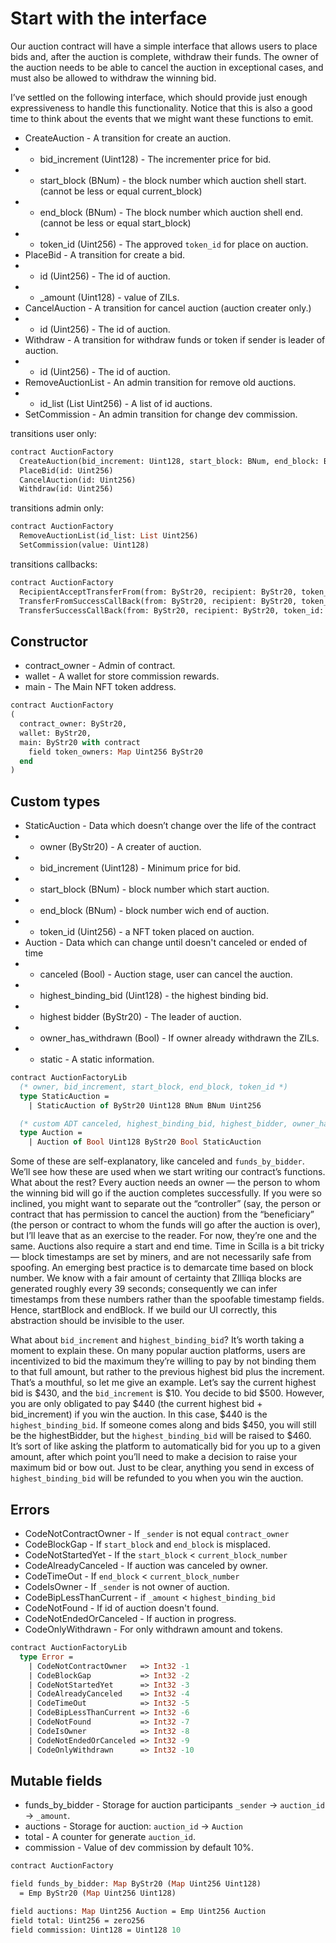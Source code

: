 # Start with the interface

Our auction contract will have a simple interface that allows users to place bids and, after the auction is complete, withdraw their funds. The owner of the auction needs to be able to cancel the auction in exceptional cases, and must also be allowed to withdraw the winning bid.

I’ve settled on the following interface, which should provide just enough expressiveness to handle this functionality. Notice that this is also a good time to think about the events that we might want these functions to emit.

 * CreateAuction - A transition for create an auction.
 * - bid_increment (Uint128) - The incrementer price for bid.
 * - start_block (BNum) - the block number which auction shell start. (cannot be less or equal current_block)
 * - end_block (BNum) - The block number which auction shell end. (cannot be less or equal start_block)
 * - token_id (Uint256) - The approved `token_id` for place on auction.
 * PlaceBid - A transition for create a bid.
 * - id (Uint256) - The id of auction.
 * - _amount (Uint128) - value of ZILs.
 * CancelAuction - A transition for cancel auction (auction creater only.)
 * - id (Uint256) - The id of auction.
 * Withdraw - A transition for withdraw funds or token if sender is leader of auction.
 * - id (Uint256) - The id of auction.
 * RemoveAuctionList - An admin transition for remove old auctions.
 * - id_list (List Uint256) - A list of id auctions.
 * SetCommission - An admin transition for change dev commission.

transitions user only:
```Ocaml
contract AuctionFactory
  CreateAuction(bid_increment: Uint128, start_block: BNum, end_block: BNum, token_id: Uint256)
  PlaceBid(id: Uint256)
  CancelAuction(id: Uint256)
  Withdraw(id: Uint256)
```

transitions admin only:
```Ocaml
contract AuctionFactory
  RemoveAuctionList(id_list: List Uint256)
  SetCommission(value: Uint128)
```

transitions callbacks:
```Ocaml
contract AuctionFactory
  RecipientAcceptTransferFrom(from: ByStr20, recipient: ByStr20, token_id: Uint256)
  TransferFromSuccessCallBack(from: ByStr20, recipient: ByStr20, token_id: Uint256)
  TransferSuccessCallBack(from: ByStr20, recipient: ByStr20, token_id: Uint256)
```

## Constructor

 * contract_owner - Admin of contract.
 * wallet - A wallet for store commission rewards.
 * main - The Main NFT token address.

```Ocaml
contract AuctionFactory
(
  contract_owner: ByStr20,
  wallet: ByStr20,
  main: ByStr20 with contract
    field token_owners: Map Uint256 ByStr20
  end
)
```

## Custom types

 * StaticAuction - Data which doesn’t change over the life of the contract
 * - owner (ByStr20) - A creater of auction.
 * - bid_increment (Uint128) - Minimum price for bid.
 * - start_block (BNum) - block number which start auction.
 * - end_block (BNum) - block number wich end of auction.
 * - token_id (Uint256) - a NFT token placed on auction.
 * Auction - Data which can change until doesn't canceled or ended of time
 * - canceled (Bool) - Auction stage, user can cancel the auction.
 * - highest_binding_bid (Uint128) - the highest binding bid.
 * - highest bidder (ByStr20) - The leader of auction.
 * - owner_has_withdrawn (Bool) - If owner already withdrawn the ZILs.
 * - static - A static information.

```Ocaml
contract AuctionFactoryLib
  (* owner, bid_increment, start_block, end_block, token_id *)
  type StaticAuction =
    | StaticAuction of ByStr20 Uint128 BNum BNum Uint256

  (* custom ADT canceled, highest_binding_bid, highest_bidder, owner_has_withdrawn, static *)
  type Auction =
    | Auction of Bool Uint128 ByStr20 Bool StaticAuction
```

Some of these are self-explanatory, like canceled and `funds_by_bidder`. We’ll see how these are used when we start writing our contract’s functions. What about the rest?
Every auction needs an owner — the person to whom the winning bid will go if the auction completes successfully. If you were so inclined, you might want to separate out the “controller” (say, the person or contract that has permission to cancel the auction) from the “beneficiary” (the person or contract to whom the funds will go after the auction is over), but I’ll leave that as an exercise to the reader. For now, they’re one and the same.
Auctions also require a start and end time. Time in Scilla is a bit tricky — block timestamps are set by miners, and are not necessarily safe from spoofing. An emerging best practice is to demarcate time based on block number. We know with a fair amount of certainty that ZIlliqa blocks are generated roughly every 39 seconds; consequently we can infer timestamps from these numbers rather than the spoofable timestamp fields. Hence, startBlock and endBlock. If we build our UI correctly, this abstraction should be invisible to the user.

What about `bid_increment` and `highest_binding_bid`? It’s worth taking a moment to explain these. On many popular auction platforms, users are incentivized to bid the maximum they’re willing to pay by not binding them to that full amount, but rather to the previous highest bid plus the increment. That’s a mouthful, so let me give an example. Let’s say the current highest bid is $430, and the `bid_increment` is $10. You decide to bid $500. However, you are only obligated to pay $440 (the current highest bid + bid_increment) if you win the auction. In this case, $440 is the `highest_binding_bid`. If someone comes along and bids $450, you will still be the highestBidder, but the `highest_binding_bid` will be raised to $460. It’s sort of like asking the platform to automatically bid for you up to a given amount, after which point you’ll need to make a decision to raise your maximum bid or bow out. Just to be clear, anything you send in excess of `highest_binding_bid` will be refunded to you when you win the auction.


## Errors

 * CodeNotContractOwner - If `_sender` is not equal `contract_owner`
 * CodeBlockGap - If `start_block` and `end_block` is misplaced.
 * CodeNotStartedYet - If the `start_block` < `current_block_number`
 * CodeAlreadyCanceled - If auction was canceled by owner.
 * CodeTimeOut - If `end_block` < `current_block_number`
 * CodeIsOwner - If `_sender` is not owner of auction.
 * CodeBipLessThanCurrent - if `_amount` < `highest_binding_bid`
 * CodeNotFound - If id of auction doesn't found.
 * CodeNotEndedOrCanceled - If auction in progress.
 * CodeOnlyWithdrawn - For only withdrawn amount and tokens.

```Ocaml
contract AuctionFactoryLib
  type Error =
    | CodeNotContractOwner   => Int32 -1
    | CodeBlockGap           => Int32 -2
    | CodeNotStartedYet      => Int32 -3
    | CodeAlreadyCanceled    => Int32 -4
    | CodeTimeOut            => Int32 -5
    | CodeBipLessThanCurrent => Int32 -6
    | CodeNotFound           => Int32 -7
    | CodeIsOwner            => Int32 -8
    | CodeNotEndedOrCanceled => Int32 -9
    | CodeOnlyWithdrawn      => Int32 -10
```


## Mutable fields

 * funds_by_bidder - Storage for auction participants `_sender` -> `auction_id` -> `_amount`.
 * auctions - Storage for auction: `auction_id` -> `Auction`
 * total - A counter for generate `auction_id`.
 * commission - Value of dev commission by default 10%.

```Ocaml
contract AuctionFactory

field funds_by_bidder: Map ByStr20 (Map Uint256 Uint128) 
  = Emp ByStr20 (Map Uint256 Uint128)

field auctions: Map Uint256 Auction = Emp Uint256 Auction
field total: Uint256 = zero256
field commission: Uint128 = Uint128 10
```